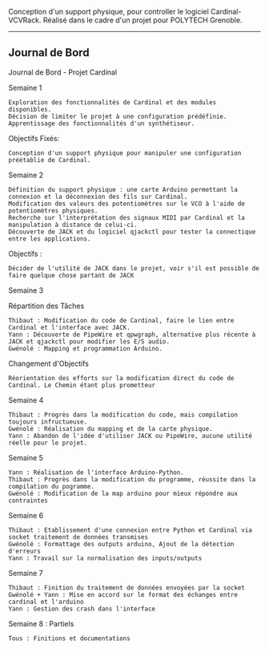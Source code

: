 Conception d'un support physique, pour controller le logiciel Cardinal-VCVRack. Réalisé dans le cadre d'un projet pour POLYTECH Grenoble.

------
Journal de Bord
------

Journal de Bord - Projet Cardinal

Semaine 1

    Exploration des fonctionnalités de Cardinal et des modules disponibles.
    Décision de limiter le projet à une configuration prédéfinie.
    Apprentissage des fonctionnalités d'un synthétiseur.

Objectifs Fixés:

    Conception d'un support physique pour manipuler une configuration préétablie de Cardinal.

Semaine 2

    Définition du support physique : une carte Arduino permettant la connexion et la déconnexion des fils sur Cardinal.
    Modification des valeurs des potentiomètres sur le VCO à l'aide de potentiomètres physiques.
    Recherche sur l'interprétation des signaux MIDI par Cardinal et la manipulation à distance de celui-ci.
    Découverte de JACK et du logiciel qjackctl pour tester la connectique entre les applications.

Objectifs :

    Décider de l'utilité de JACK dans le projet, voir s'il est possible de faire quelque chose partant de JACK

Semaine 3

Répartition des Tâches

    Thibaut : Modification du code de Cardinal, faire le lien entre Cardinal et l'interface avec JACK.
    Yann : Découverte de PipeWire et qpwgraph, alternative plus récente à JACK et qjackctl pour modifier les E/S audio.
    Gwénolé : Mapping et programmation Arduino.

Changement d'Objectifs

    Réorientation des efforts sur la modification direct du code de 
    Cardinal. Le Chemin étant plus prometteur

Semaine 4

    Thibaut : Progrès dans la modification du code, mais compilation toujours infructueuse.
    Gwénolé : Réalisation du mapping et de la carte physique.
    Yann : Abandon de l'idée d'utiliser JACK ou PipeWire, aucune utilité réelle pour le projet.

Semaine 5

    Yann : Réalisation de l'interface Arduino-Python.
    Thibaut : Progrès dans la modification du programme, réussite dans la compilation du pogramme. 
    Gwénolé : Modification de la map arduino pour mieux répondre aux contraintes

Semaine 6

    Thibaut : Etablissement d'une connexion entre Python et Cardinal via socket traitement de données transmises
    Gwénolé : Formattage des outputs arduino, Ajout de la détection d'erreurs
    Yann : Travail sur la normalisation des inputs/outputs


Semaine 7

    Thibaut : Finition du traitement de données envoyées par la socket
    Gwénolé + Yann : Mise en accord sur le format des échanges entre cardinal et l'arduino
    Yann : Gestion des crash dans l'interface 


Semaine 8 : Partiels

    Tous : Finitions et documentations